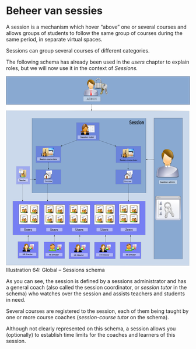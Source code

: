 # Beheer van sessies

A session is a mechanism which hover “above” one or several courses and allows groups of students to follow the same group of courses during the same period, in separate virtual spaces.

Sessions can group several courses of different categories.

The following schema has already been used in the _users_ chapter to explain roles, but we will now use it in the context of _Sessions._

![](../../.gitbook/assets/images72%20%281%29.png)Illustration 64: Global – Sessions schema

As you can see, the session is defined by a sessions administrator and has a general coach \(also called the session coordinator, or _session tutor_ in the schema\) who watches over the session and assists teachers and students in need.

Several courses are registered to the session, each of them being taught by one or more course coaches \(_session-course tutor_ on the schema\).

Although not clearly represented on this schema, a session allows you \(optionally\) to establish time limits for the coaches and learners of this session.

